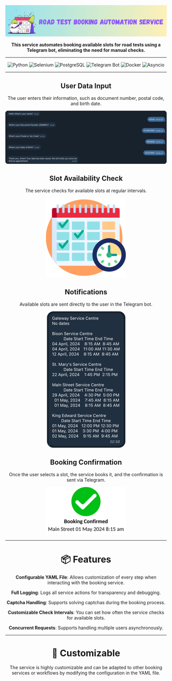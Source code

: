 <div align="center">

![Main](docs/gif/road.gif)

**This service automates booking available slots for road tests using a Telegram bot, eliminating the need for manual checks.**

---

![Python](https://img.shields.io/badge/Python-3776AB?style=for-the-badge&logo=python&logoColor=white)
![Selenium](https://img.shields.io/badge/Selenium-43B02A?style=for-the-badge&logo=selenium&logoColor=white)
![PostgreSQL](https://img.shields.io/badge/PostgreSQL-4169E1?style=for-the-badge&logo=postgresql&logoColor=white)
![Telegram Bot](https://img.shields.io/badge/Telegram_Bot-2CA5E0?style=for-the-badge&logo=telegram&logoColor=white)
![Docker](https://img.shields.io/badge/Docker-2496ED?style=for-the-badge&logo=docker&logoColor=white)
![Asyncio](https://img.shields.io/badge/Asyncio-808080?style=for-the-badge)

---


## User Data Input

The user enters their information, such as document number, postal code, and birth date.

<img src="docs/img/data_input.png" alt="User Data Input" width="800"/>

## Slot Availability Check

The service checks for available slots at regular intervals.

<img src="docs/img/calendar.png" alt="Calendar" width="250"/>

## Notifications

Available slots are sent directly to the user in the Telegram bot.

<img src="docs/img/response.png" alt="Response"/>

## Booking Confirmation

Once the user selects a slot, the service books it, and the confirmation is sent via Telegram.

<img src="docs/img/booking.png" alt="Booking" width="250"/>

---


  
# 📦 Features

<div align="center">
  
**Configurable YAML File**: Allows customization of every step when interacting with the booking service.

**Full Logging**: Logs all service actions for transparency and debugging.

**Captcha Handling**: Supports solving captchas during the booking process.

**Customizable Check Intervals**: You can set how often the service checks for available slots.

**Concurrent Requests**: Supports handling multiple users asynchronously.

</div>

---

# 🤖 Customizable

The service is highly customizable and can be adapted to other booking services or workflows by modifying the configuration in the YAML file.

</div>
